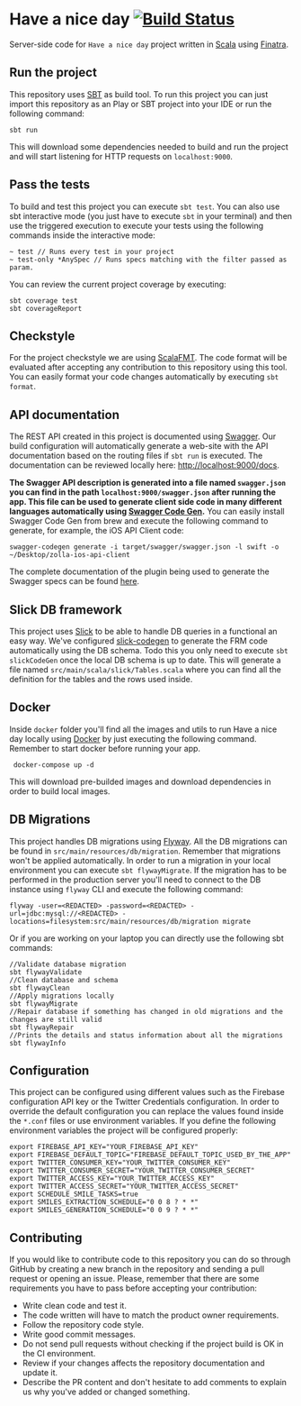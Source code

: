# Have a nice day [![Build Status](https://travis-ci.org/pedrovgs/HaveANiceDay.svg?branch=master)](https://travis-ci.org/pedrovgs/HaveANiceDay)

Server-side code for ``Have a nice day`` project written in [Scala](https://scala-lang.org) using [Finatra](https://twitter.github.io/finatra/).

## Run the project

This repository uses [SBT](http://www.scala-sbt.org/) as build tool. To run this project you can just import this repository as an Play or SBT project into your IDE or run the following command:

```
sbt run
```

This will download some dependencies needed to build and run the project and will start listening for HTTP requests on ``localhost:9000``.

## Pass the tests

To build and test this project you can execute ``sbt test``. You can also use sbt interactive mode (you just have to execute ``sbt`` in your terminal) and then use the triggered execution to execute your tests using the following commands inside the interactive mode:

```
~ test // Runs every test in your project
~ test-only *AnySpec // Runs specs matching with the filter passed as param.
```

You can review the current project coverage by executing: 

```
sbt coverage test 
sbt coverageReport
```

## Checkstyle

For the project checkstyle we are using [ScalaFMT](http://scalameta.org/scalafmt/). The code format will be evaluated after accepting any contribution to this repository using this tool. You can easily format your code changes automatically by executing ``sbt format``.

## API documentation

The REST API created in this project is documented using [Swagger](https://swagger.io/). Our build configuration will automatically generate a web-site with the API documentation based on the routing files if ``sbt run`` is executed. The documentation can be reviewed locally here: [http://localhost:9000/docs](http://localhost:9000/docs).
   
**The Swagger API description is generated into a file named ``swagger.json`` you can find in the path ``localhost:9000/swagger.json`` after running the app. This file can be used to generate client side code in many different languages automatically using [Swagger Code Gen](https://github.com/swagger-api/swagger-codegen).** You can easily install Swagger Code Gen from brew and execute the following command to generate, for example, the iOS API Client code:
   
```
swagger-codegen generate -i target/swagger/swagger.json -l swift -o ~/Desktop/zolla-ios-api-client
```

The complete documentation of the plugin being used to generate the Swagger specs can be found [here](https://github.com/jakehschwartz/finatra-swagger). 

## Slick DB framework

This project uses [Slick](http://slick.lightbend.com/) to be able to handle DB queries in a functional an easy way. We've configured [slick-codegen](http://slick.lightbend.com/doc/3.2.1/code-generation.html) to generate the FRM code automatically using the DB schema. Todo this you only need to execute ``sbt slickCodeGen`` once the local DB schema is up to date. This will generate a file named ``src/main/scala/slick/Tables.scala`` where you can find all the definition for the tables and the rows used inside.   

## Docker

Inside ``docker`` folder you'll find all the images and utils to run Have a nice day locally using [Docker](https://docker.com) by just executing the following command. Remember to start docker before running your app.

```
 docker-compose up -d
```

This will download pre-builded images and download dependencies in order to build local images.

## DB Migrations

This project handles DB migrations using [Flyway](https://flywaydb.org). All the DB migrations can be found in ``src/main/resources/db/migration``. Remember that migrations won't be applied automatically. In order to run a migration in your local environment you can execute ``sbt flywayMigrate``. If the migration has to be performed in the production server you'll need to connect to the DB instance using ``flyway`` CLI and execute the following command:

```
flyway -user=<REDACTED> -password=<REDACTED> -url=jdbc:mysql://<REDACTED> -locations=filesystem:src/main/resources/db/migration migrate
```

Or if you are working on your laptop you can directly use the following sbt commands:

```
//Validate database migration
sbt flywayValidate
//Clean database and schema
sbt flywayClean
//Apply migrations locally
sbt flywayMigrate
//Repair database if something has changed in old migrations and the changes are still valid
sbt flywayRepair
//Prints the details and status information about all the migrations
sbt flywayInfo
```

## Configuration

This project can be configured using different values such as the Firebase configuration API key or the Twitter Credentials configuration. In order to override the default configuration you can replace the values found inside the ``*.conf`` files or use environment variables. If you define the following environment variables the project will be configured properly:

```
export FIREBASE_API_KEY="YOUR_FIREBASE_API_KEY"
export FIREBASE_DEFAULT_TOPIC="FIREBASE_DEFAULT_TOPIC_USED_BY_THE_APP"
export TWITTER_CONSUMER_KEY="YOUR_TWITTER_CONSUMER_KEY"
export TWITTER_CONSUMER_SECRET="YOUR_TWITTER_CONSUMER_SECRET"
export TWITTER_ACCESS_KEY="YOUR_TWITTER_ACCESS_KEY"
export TWITTER_ACCESS_SECRET="YOUR_TWITTER_ACCESS_SECRET"
export SCHEDULE_SMILE_TASKS=true
export SMILES_EXTRACTION_SCHEDULE="0 0 8 ? * *"
export SMILES_GENERATION_SCHEDULE="0 0 9 ? * *"
``` 

## Contributing

If you would like to contribute code to this repository you can do so through GitHub by creating a new branch in the repository and sending a pull request or opening an issue. Please, remember that there are some requirements you have to pass before accepting your contribution:

* Write clean code and test it.
* The code written will have to match the product owner requirements.
* Follow the repository code style.
* Write good commit messages.
* Do not send pull requests without checking if the project build is OK in the CI environment.
* Review if your changes affects the repository documentation and update it.
* Describe the PR content and don't hesitate to add comments to explain us why you've added or changed something.
